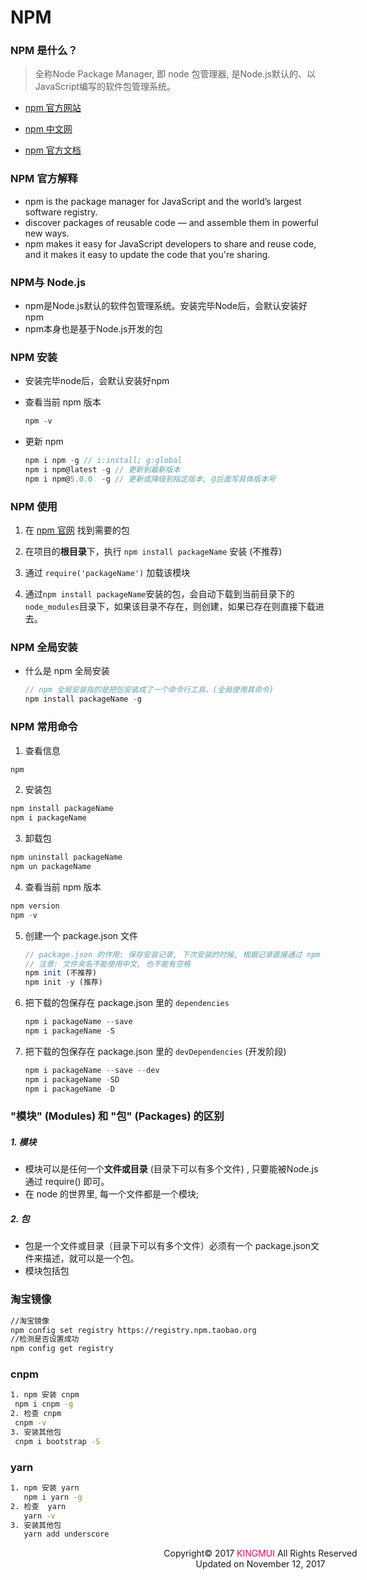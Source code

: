 # NPM

### NPM 是什么？

> 全称Node Package Manager, 即 node 包管理器, 是Node.js默认的、以JavaScript编写的软件包管理系统。

- [npm 官方网站 ](https://www.npmjs.com/)

- [npm 中文网](https://npm.js.cn/)

- [npm 官方文档](https://docs.npmjs.com/)

### NPM 官方解释

- npm is the package manager for JavaScript and the world’s largest software registry.
- discover packages of reusable code — and assemble them in powerful new ways.
- npm makes it easy for JavaScript developers to share and reuse code, and it makes it easy to update the code that you're sharing.

### NPM与 Node.js

- npm是Node.js默认的软件包管理系统。安装完毕Node后，会默认安装好npm
- npm本身也是基于Node.js开发的包

### NPM 安装

- 安装完毕node后，会默认安装好npm
- 查看当前 npm 版本

  ```javascript
  npm -v
  ```

- 更新 npm

  ```js
  npm i npm -g // i:install; g:global
  npm i npm@latest -g // 更新到最新版本
  npm i npm@5.0.0  -g // 更新或降级到指定版本, @后面写具体版本号
  ```

### NPM 使用

1. 在 [npm 官网](https://www.npmjs.com/) 找到需要的包

2. 在项目的**根目录**下，执行 `npm install packageName` 安装 (不推荐)

3. 通过 `require('packageName')` 加载该模块

4. 通过`npm install packageName`安装的包，会自动下载到当前目录下的`node_modules`目录下，如果该目录不存在，则创建，如果已存在则直接下载进去。

### NPM 全局安装

- 什么是 npm 全局安装

  ```javascript
  // npm 全局安装指的是把包安装成了一个命令行工具。(全局使用其命令)
  npm install packageName -g
  ```

### NPM 常用命令

1. 查看信息
  ```javascript
  npm
  ```

2. 安装包
  ```javascript
  npm install packageName
  npm i packageName
  ```

3. 卸载包

  ```javascript
  npm uninstall packageName
  npm un packageName
  ```

4. 查看当前 npm 版本

  ```javascript
  npm version
  npm -v
  ```


5. 创建一个 package.json 文件

   ```js
   // package.json 的作用: 保存安装记录, 下次安装的时候, 根据记录直接通过 npm i 安装依赖的包
   // 注意: 文件夹名不能使用中文, 也不能有空格
   npm init (不推荐)
   npm init -y (推荐)
   ```


6. 把下载的包保存在 package.json 里的 `dependencies`

   ```js
   npm i packageName --save
   npm i packageName -S
   ```

7. 把下载的包保存在 package.json 里的 `devDependencies` (开发阶段)

   ```js
   npm i packageName --save --dev
   npm i packageName -SD
   npm i packageName -D
   ```

### "模块" (Modules) 和 "包" (Packages) 的区别

##### 1. 模块

- 模块可以是任何一个**文件或目录** (目录下可以有多个文件) , 只要能被Node.js通过 require() 即可。
- 在 node 的世界里, 每一个文件都是一个模块;

##### 2. 包

- 包是一个文件或目录（目录下可以有多个文件）必须有一个 package.json文件来描述，就可以是一个包。
- 模块包括包


### 淘宝镜像

```bash
//淘宝镜像
npm config set registry https://registry.npm.taobao.org
//检测是否设置成功
npm config get registry
```

### cnpm

  ```bash
1. npm 安装 cnpm
   npm i cnpm -g
2. 检查 cnpm
   cnpm -v
3. 安装其他包
   cnpm i bootstrap -S
  ```

### yarn

```bash
1. npm 安装 yarn
   npm i yarn -g
2. 检查  yarn
   yarn -v
3. 安装其他包
   yarn add underscore
```

<div style="width:800px;text-align:center;">
Copyright© 2017 <a style="text-decoration: none;color: #FF0066;" href="https://github.com/kingmui" target="_blank">KINGMUI</a> All Rights Reserved<br />Updated on November 12, 2017
</div>